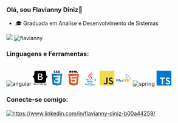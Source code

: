 ### Olá, sou Flavianny Diniz👋

- 🎓 Graduada em Análise e Desenvolvimento de Sistemas

<div>
  <img width="46%" src="https://github-readme-stats.vercel.app/api?username=flavianny&show_icons=true&include_all_commits=true&theme=tokyonight"/>
  <img width="35%" src="https://github-readme-stats.vercel.app/api/top-langs?username=flavianny&show_icons=true&locale=en&layout=compact&theme=tokyonight"  alt="flavianny"/> 
</div>

<h3 align="left">Linguagens e Ferramentas:</h3>
<div style="display: inline-block width="100%><br>
  <img src="https://angular.io/assets/images/logos/angular/angular.svg" alt="angular" width="40" height="40"/>
  <img src="https://raw.githubusercontent.com/devicons/devicon/master/icons/bootstrap/bootstrap-plain-wordmark.svg" alt="bootstrap" width="40" height="40"/> 
  <img src="https://raw.githubusercontent.com/devicons/devicon/master/icons/css3/css3-original-wordmark.svg" alt="css3" width="40" height="40"/> 
  <img src="https://raw.githubusercontent.com/devicons/devicon/master/icons/html5/html5-original-wordmark.svg" alt="html5" width="40" height="40"/> 
  <img src="https://raw.githubusercontent.com/devicons/devicon/master/icons/java/java-original.svg" alt="java" width="40" height="40"/>
  <img src="https://raw.githubusercontent.com/devicons/devicon/master/icons/javascript/javascript-original.svg" alt="javascript" width="40" height="40"/>
  <img src="https://raw.githubusercontent.com/devicons/devicon/master/icons/mysql/mysql-original-wordmark.svg" alt="mysql" width="40" height="40"/>
  <img src="https://www.vectorlogo.zone/logos/springio/springio-icon.svg" alt="spring" width="40" height="40"/> 
  <img src="https://raw.githubusercontent.com/devicons/devicon/master/icons/typescript/typescript-original.svg" alt="typescript" width="40" height="40"/>
</div>

<h3 align="left">Conecte-se comigo:</h3>
<div align="left">
  <a href="https://www.linkedin.com/in/flavianny-diniz-b00a44259/" target="blank">
  <img align="center" src="https://img.shields.io/badge/LinkedIn-0077B5?style=for-the-badge&logo=linkedin&logoColor=white"       alt="https://www.linkedin.com/in/flavianny-diniz-b00a44259/"/></a>
</div>
